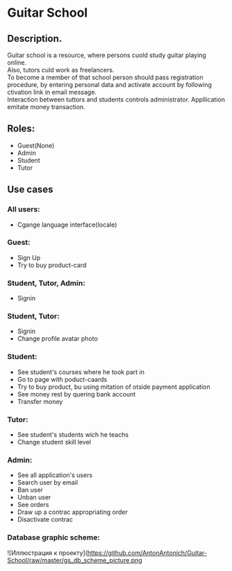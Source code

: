<h1>Guitar School</h1>

<h2>
Description.
</h2>
<p>
Guitar school is a resource, where persons cuold study guitar playing online.
<br>
Also, tutors culd work as freelancers.
<br>
To become a member of that school person should pass registration procedure, by entering personal data and activate account by following ctivation link in email message.
<br>
Interaction between tuttors and students controls administrator. 
Appllication emitate money transaction.
</p>

<h2>
Roles:
</h2>
<p>
<ul>
  <li>Guest(None)</li>
  <li>Admin</li>
  <li>Student</li>
  <li>Tutor</li>
</ul>
</p>

<h2>Use cases</h2>
<h3>
All users:
</h3>
<ul>
<li>Cgange language interface(locale)</li>
</ul>

<h3>
Guest:
</h3>
<ul>
<li>Sign Up</li>
<li>Try to buy product-card</li>
</ul>

<h3>
Student, Tutor, Admin:
</h3>
<ul>
<li>Signin</li>
</ul>

<h3>
Student, Tutor:
</h3>
<ul>
<li>Signin</li>
<li>Change profile avatar photo</li>
</ul>

<h3>
Student:
</h3>
<ul>
<li>See student's courses where he took part in</li>
<li>Go to page with poduct-caards</li>
<li>Try to buy product, bu using mitation of otside payment application</li>
<li>See money rest by quering bank account</li>
<li>Transfer money</li>
</ul>

<h3>
Tutor:
</h3>
<ul>
<li>See student's students wich he teachs</li>
<li>Change student skill level</li>
</ul>

<h3>
Admin:
</h3>
<ul>
<li>See all application's users</li>
<li>Search user by email</li>
<li>Ban user</li>
<li>Unban user</li>
<li>See orders</li>
<li>Draw up a contrac appropriating order</li>
<li>Disactivate contrac</li>
</ul>
<h3>Database graphic scheme:</h3>


![Иллюстрация к проекту](https://github.com/AntonAntonich/Guitar-School/raw/master/gs_db_scheme_picture.png

